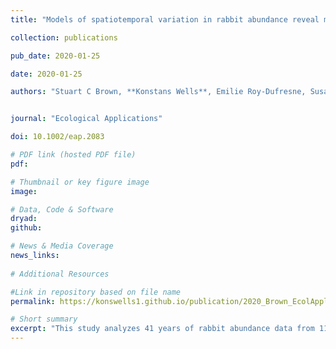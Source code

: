 ```yaml
---
title: "Models of spatiotemporal variation in rabbit abundance reveal management hotspots for an invasive species"

collection: publications

pub_date: 2020-01-25

date: 2020-01-25 

authors: "Stuart C Brown, **Konstans Wells**, Emilie Roy‐Dufresne, Susan Campbell, Brian Cooke, Tarnya Cox, Damien A Fordham"


journal: "Ecological Applications"

doi: 10.1002/eap.2083

# PDF link (hosted PDF file)
pdf: 

# Thumbnail or key figure image
image: 

# Data, Code & Software
dryad:
github:

# News & Media Coverage
news_links:
     
# Additional Resources

#Link in repository based on file name
permalink: https://konswells1.github.io/publication/2020_Brown_EcolAppl  

# Short summary
excerpt: "This study analyzes 41 years of rabbit abundance data from 116 sites across Australia to understand how climatic variability influences population dynamics of Oryctolagus cuniculus. Using a hierarchical Bayesian model that corrects for observation biases, the research links abundance trends to climate, and disease prevalence. The study maps regional and continental "hot spots" of rabbit activity, offering insights for ecologists and pest managers aiming to predict and manage invasive rabbit distributions across Australia at actionable scales."
---
```

